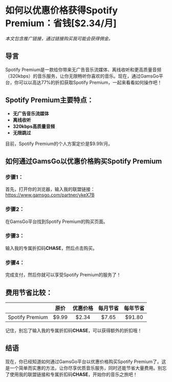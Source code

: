 # 如何以优惠价格获得Spotify Premium：省钱[$2.34/月]

*本文包含推广链接，通过链接购买我可能会获得佣金。*

## 导言

Spotify Premium是一款给你带来无广告音乐流媒体、离线收听和更高质量音频（320kbps）的音乐服务，让你无限畅听你喜欢的音乐。现在，通过GamsGo平台，你可以以高达77%的折扣获取Spotify Premium，一起来看看如何操作吧！

## Spotify Premium主要特点：

- **无广告音乐流媒体**
- **离线收听**
- **320kbps高质量音频**
- **无限跳过**

目前，Spotify Premium的个人方案定价是$9.99/月。

## 如何通过GamsGo以优惠价格购买Spotify Premium 

### 步骤1：

首先，打开你的浏览器，输入我的联盟链接：https://www.gamsgo.com/partner/ykeX7B

### 步骤2：

在GamsGo平台找到Spotify Premium的购买页面。

### 步骤3：

输入我的专属折扣码**CHASE**，然后点击购买。

### 步骤4：

完成支付，然后你就可以享受Spotify Premium的服务了！

## 费用节省比较：

| |原价|优惠价格|每月节省|每年节省|
|:---:|:---:|:---:|:---:|:---:|
|Spotify Premium|$9.99|$2.34|$7.65|$91.80|

记住，别忘了输入我的专属折扣码**CHASE**，可以获得额外的折扣哦！

## 结语

现在，你已经知道如何通过GamsGo平台以优惠价格购买Spotify Premium了。这是一个简单而实惠的方法，让你尽享优质音乐服务，同时还能节省大量费用。别忘了使用我的联盟链接和专属折扣码**CHASE**，开始你的音乐之旅吧！